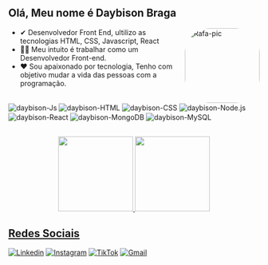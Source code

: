 ## Olá, Meu nome é Daybison Braga
<div style="display:inline_block">
  <img align="right" alt="Rafa-pic" height="150" style="border-radius:50px;" src="http://www.abrafi.org.br/js/ckeditor/foto_internas/Ideias.png?width=676&height=676">
 </div>
  
- ✔ Desenvolvedor Front End, ultilizo as tecnologias HTML, CSS, Javascript, React</br>
- 🐱‍🏍 Meu intuito é trabalhar como um Desenvolvedor Front-end. </br>
- ❤ Sou apaixonado por tecnologia, Tenho com objetivo mudar a vida das pessoas com a programação.
<div style="display: inline_block"><br>
  <img align="center" alt="daybison-Js" src="https://img.shields.io/badge/JavaScript-F7DF1E?style=for-the-badge&logo=javascript&logoColor=black">
  <img align="center" alt="daybison-HTML" src="https://img.shields.io/badge/HTML5-E34F26?style=for-the-badge&logo=html5&logoColorblack">
  <img align="center" alt="daybison-CSS" src="https://img.shields.io/badge/CSS3-1572B6?style=for-the-badge&logo=css3&logoColor=black">
  <img align="center" alt="daybison-Node.js" src="https://img.shields.io/badge/Node.js-sucess?style=for-the-badge&logo=Node.js&logoColor=black">
   <img align="center" alt="daybison-React" src="https://img.shields.io/badge/React-1572B6?style=for-the-badge&logo=react&logoColor=white">
  <img align="center" alt="daybison-MongoDB" src="https://img.shields.io/badge/MongoDB-green?style=for-the-badge&logo=MongoDB&logoColor=black">
  <img align="center" alt="daybison-MySQL" src="https://img.shields.io/badge/MySQL-blue?style=for-the-badge&logo=MySQL&logoColor=black">
</div>

##
<div align="center">
  <a href="https://github.com/deybisonbr">
  <img height="150em" src="https://github-readme-stats.vercel.app/api?username=deybisonbr&show_icons=true&theme=github_dark&include_all_commits=true&count_private=true"/>
  <img height="150em" src="https://github-readme-stats.vercel.app/api/top-langs/?username=deybisonbr&layout=compact&langs_count=7&theme=github_dark"/>
</div>
  
## Redes Sociais
  [![Linkedin](https://img.shields.io/badge/Linkedin-0a66c2?style=for-the-badge&logo=Linkedin&logoColor=white)](https://www.linkedin.com/in/daybison-br/)
  [![Instagram](https://img.shields.io/badge/Instagram-E4405F?style=for-the-badge&logo=instagram&logoColor=white)](https://www.instagram.com/deybisonbraga/)
  [![TikTok](https://img.shields.io/badge/TikTok-161616?style=for-the-badge&logo=tiktok&logoColor=white)](https://www.tiktok.com/@deybisonb?)
  [![Gmail](https://img.shields.io/badge/Gmail-ff7200?style=for-the-badge&logo=Gmail&logoColor=white)](deybisonbraga@gmail.com)
